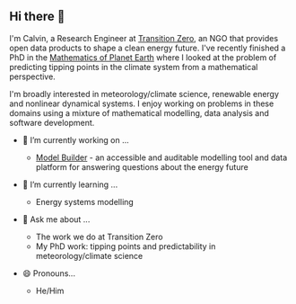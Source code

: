 ## Hi there 👋

I'm Calvin, a Research Engineer at [Transition Zero](https://www.transitionzero.org/), an NGO that provides open data products to shape a clean energy future. I've recently finished a PhD in the [Mathematics of Planet Earth](https://mpecdt.ac.uk/) where I looked at the problem of predicting tipping points in the climate system from a mathematical perspective. 

I'm broadly interested in meteorology/climate science, renewable energy and nonlinear dynamical systems. I enjoy working on problems in these domains using a mixture of mathematical modelling, data analysis and software development.

- 🔭 I’m currently working on ...
    -  [Model Builder](https://www.transitionzero.org/insights/introducing-model-builder-beta) - an accessible and auditable modelling tool and data platform for answering questions about the energy future

- 🌱 I’m currently learning ...
    - Energy systems modelling

- 💬 Ask me about ...
    - The work we do at Transition Zero
    - My PhD work: tipping points and predictability in meteorology/climate science

- 😄 Pronouns...
    - He/Him
